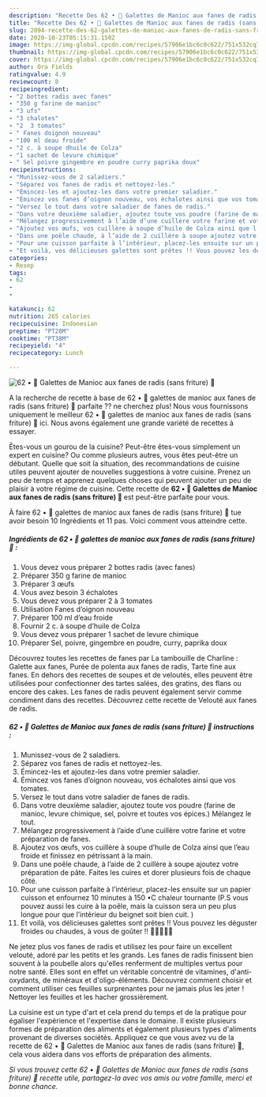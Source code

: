 ```yaml
---
description: "Recette Des 62 • 🥬 Galettes de Manioc aux fanes de radis (sans friture) 🥯"
title: "Recette Des 62 • 🥬 Galettes de Manioc aux fanes de radis (sans friture) 🥯"
slug: 2094-recette-des-62-galettes-de-manioc-aux-fanes-de-radis-sans-friture
date: 2020-10-23T05:15:31.150Z
image: https://img-global.cpcdn.com/recipes/57906e1bc6c0c622/751x532cq70/62-•-🥬-galettes-de-manioc-aux-fanes-de-radis-sans-friture-🥯-photo-principale-de-la-recette.jpg
thumbnail: https://img-global.cpcdn.com/recipes/57906e1bc6c0c622/751x532cq70/62-•-🥬-galettes-de-manioc-aux-fanes-de-radis-sans-friture-🥯-photo-principale-de-la-recette.jpg
cover: https://img-global.cpcdn.com/recipes/57906e1bc6c0c622/751x532cq70/62-•-🥬-galettes-de-manioc-aux-fanes-de-radis-sans-friture-🥯-photo-principale-de-la-recette.jpg
author: Ora Fields
ratingvalue: 4.9
reviewcount: 8
recipeingredient:
- "2 bottes radis avec fanes"
- "350 g farine de manioc"
- "3 ufs"
- "3 chalotes"
- "2  3 tomates"
- " Fanes doignon nouveau"
- "100 ml deau froide"
- "2 c. à soupe dhuile de Colza"
- "1 sachet de levure chimique"
- " Sel poivre gingembre en poudre curry paprika doux"
recipeinstructions:
- "Munissez-vous de 2 saladiers."
- "Séparez vos fanes de radis et nettoyez-les."
- "Émincez-les et ajoutez-les dans votre premier saladier."
- "Émincez vos fanes d’oignon nouveau, vos échalotes ainsi que vos tomates."
- "Versez le tout dans votre saladier de fanes de radis."
- "Dans votre deuxième saladier, ajoutez toute vos poudre (farine de manioc, levure chimique, sel, poivre et toutes vos épices.) Mélangez le tout."
- "Mélangez progressivement à l’aide d’une cuillère votre farine et votre préparation de fanes."
- "Ajoutez vos œufs, vos cuillère à soupe d’huile de Colza ainsi que l’eau froide et finissez en pétrissant à la main."
- "Dans une poêle chaude, à l’aide de 2 cuillère à soupe ajoutez votre préparation de pâte. Faites les cuires et dorer plusieurs fois de chaque côté."
- "Pour une cuisson parfaite à l’intérieur, placez-les ensuite sur un papier cuisson et enfournez 10 minutes à 150 •C chaleur tournante (P.S vous pouvez aussi les cuire à la poêle, mais la cuisson sera un peu plus longue pour que l’intérieur du beignet soit bien cuit. )"
- "Et voilà, vos délicieuses galettes sont prêtes !! Vous pouvez les déguster froides ou chaudes, à vous de goûter !! 🧑🏽‍🍳💪🏾"
categories:
- Resep
tags:
- 62
- 
- 

katakunci: 62   
nutrition: 265 calories
recipecuisine: Indonesian
preptime: "PT28M"
cooktime: "PT38M"
recipeyield: "4"
recipecategory: Lunch

---
```



![62 • 🥬 Galettes de Manioc aux fanes de radis (sans friture) 🥯](https://img-global.cpcdn.com/recipes/57906e1bc6c0c622/751x532cq70/62-•-🥬-galettes-de-manioc-aux-fanes-de-radis-sans-friture-🥯-photo-principale-de-la-recette.jpg)

A la recherche de recette à base de 62 • 🥬 galettes de manioc aux fanes de radis (sans friture) 🥯 parfaite ?? ne cherchez plus! Nous vous fournissons uniquement le meilleur 62 • 🥬 galettes de manioc aux fanes de radis (sans friture) 🥯 ici. Nous avons également une grande variété de recettes à essayer.

Êtes-vous un gourou de la cuisine? Peut-être êtes-vous simplement un expert en cuisine? Ou comme plusieurs autres, vous êtes peut-être un débutant. Quelle que soit la situation, des recommandations de cuisine utiles peuvent ajouter de nouvelles suggestions à votre cuisine. Prenez un peu de temps et apprenez quelques choses qui peuvent ajouter un peu de plaisir à votre régime de cuisine. Cette recette de <strong> 62 • 🥬 Galettes de Manioc aux fanes de radis (sans friture) 🥯 </strong> est peut-être parfaite pour vous.

<!--inarticleads1-->

À faire 62 • 🥬 galettes de manioc aux fanes de radis (sans friture) 🥯 tue avoir besoin 10 Ingrédients et 11 pas. Voici comment vous atteindre cette.

##### Ingrédients de 62 • 🥬 galettes de manioc aux fanes de radis (sans friture) 🥯 :

1. Vous devez vous préparer 2 bottes radis (avec fanes)
1. Préparer 350 g farine de manioc
1. Préparer 3 œufs
1. Vous avez besoin 3 échalotes
1. Vous devez vous préparer 2 à 3 tomates
1. Utilisation  Fanes d’oignon nouveau
1. Préparer 100 ml d’eau froide
1. Fournir 2 c. à soupe d’huile de Colza
1. Vous devez vous préparer 1 sachet de levure chimique
1. Préparer  Sel, poivre, gingembre en poudre, curry, paprika doux


Découvrez toutes les recettes de fanes par La tambouille de Charline : Galette aux fanes, Purée de polenta aux fanes de radis, Tarte fine aux fanes. En dehors des recettes de soupes et de veloutés, elles peuvent être utilisées pour confectionner des tartes salées, des gratins, des flans ou encore des cakes. Les fanes de radis peuvent également servir comme condiment dans des recettes. Découvrez cette recette de Velouté aux fanes de radis. 

<!--inarticleads2-->

##### 62 • 🥬 Galettes de Manioc aux fanes de radis (sans friture) 🥯 instructions :

1. Munissez-vous de 2 saladiers.
1. Séparez vos fanes de radis et nettoyez-les.
1. Émincez-les et ajoutez-les dans votre premier saladier.
1. Émincez vos fanes d’oignon nouveau, vos échalotes ainsi que vos tomates.
1. Versez le tout dans votre saladier de fanes de radis.
1. Dans votre deuxième saladier, ajoutez toute vos poudre (farine de manioc, levure chimique, sel, poivre et toutes vos épices.) Mélangez le tout.
1. Mélangez progressivement à l’aide d’une cuillère votre farine et votre préparation de fanes.
1. Ajoutez vos œufs, vos cuillère à soupe d’huile de Colza ainsi que l’eau froide et finissez en pétrissant à la main.
1. Dans une poêle chaude, à l’aide de 2 cuillère à soupe ajoutez votre préparation de pâte. Faites les cuires et dorer plusieurs fois de chaque côté.
1. Pour une cuisson parfaite à l’intérieur, placez-les ensuite sur un papier cuisson et enfournez 10 minutes à 150 •C chaleur tournante (P.S vous pouvez aussi les cuire à la poêle, mais la cuisson sera un peu plus longue pour que l’intérieur du beignet soit bien cuit. )
1. Et voilà, vos délicieuses galettes sont prêtes !! Vous pouvez les déguster froides ou chaudes, à vous de goûter !! 🧑🏽‍🍳💪🏾


Ne jetez plus vos fanes de radis et utilisez les pour faire un excellent velouté, adoré par les petits et les grands. Les fanes de radis finissent bien souvent à la poubelle alors qu&#39;elles renferment de multiples vertus pour notre santé. Elles sont en effet un véritable concentré de vitamines, d&#39;anti-oxydants, de minéraux et d&#39;oligo-éléments. Découvrez comment choisir et comment utiliser ces feuilles surprenantes pour ne jamais plus les jeter ! Nettoyer les feuilles et les hacher grossièrement. 

<!--inarticleads1-->

<p>
La cuisine est un type d'art et cela prend du temps et de la pratique pour égaliser l'expérience et l'expertise dans le domaine. Il existe plusieurs formes de préparation des aliments et également plusieurs types d'aliments provenant de diverses sociétés. Appliquez ce que vous avez vu de la recette de 62 • 🥬 Galettes de Manioc aux fanes de radis (sans friture) 🥯, cela vous aidera dans vos efforts de préparation des aliments.
</p>

<p>
<i>Si vous trouvez cette 62 • 🥬 Galettes de Manioc aux fanes de radis (sans friture) 🥯 recette utile, partagez-la avec vos amis ou votre famille, merci et bonne chance.</i>
</p>
